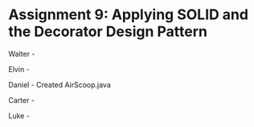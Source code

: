 # Assignment 9: Applying SOLID and the Decorator Design Pattern

Walter - 

Elvin - 

Daniel - Created AirScoop.java

Carter - 

Luke - 